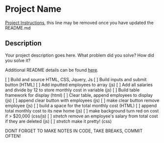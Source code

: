 # Project Name

[Project Instructions](./INSTRUCTIONS.md), this line may be removed once you have updated the README.md

## Description

Your project description goes here. What problem did you solve? How did you solve it?

Additional README details can be found [here](https://github.com/PrimeAcademy/readme-template/blob/master/README.md).


[ ] Build and source HTML, CSS, Jquery, Js
[ ] Build inputs and submit button [HTML]
[ ] Add inputted employees to array (js)
[ ] Add all salaries and divide by 12 to store monthly cost in variable (js)
[ ] Build table framework for display (html)
[ ] Clear table, append employees to display (js)
[ ] append clear button with employees (js)
[ ] make clear button remove employee (js)
[ ] build a space for the total monthly cost (HTML)
[ ] append total monthly cost to its new home (js)
[ ] make background turn red on cost if > $20,000 (css/js)
[ ] *stretch* remove an employee's salary from total cost if they are deleted (js)
[ ] *stretch* make it pretty! (css)

DONT FORGET TO MAKE NOTES IN CODE, TAKE BREAKS, COMMIT OFTEN!